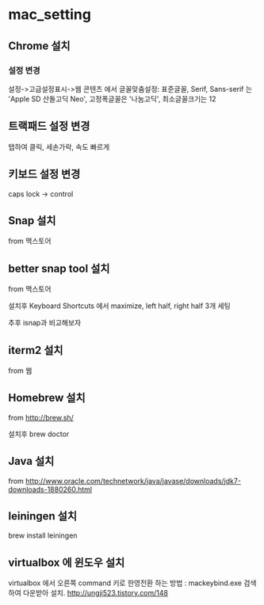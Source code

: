 mac_setting
===========

## Chrome 설치
### 설정 변경
설정->고급설정표시->웹 콘텐츠 에서
	글꼴맞춤설정: 표준글꼴, Serif, Sans-serif 는 'Apple SD 산돌고딕 Neo', 고정폭글꼴은 '나눔고딕', 최소글꼴크기는 12

## 트랙패드 설정 변경
탭하여 클릭, 세손가락, 속도 빠르게

## 키보드 설정 변경
caps lock -> control

## Snap 설치
from 맥스토어

## better snap tool 설치
from 맥스토어

설치후 Keyboard Shortcuts 에서 maximize, left half, right half 3개 세팅

추후 isnap과 비교해보자

## iterm2 설치
from 웹

## Homebrew 설치 
from http://brew.sh/

설치후 brew doctor

## Java 설치
from http://www.oracle.com/technetwork/java/javase/downloads/jdk7-downloads-1880260.html

## leiningen 설치
brew install leiningen

## virtualbox 에 윈도우 설치 
virtualbox 에서 오른쪽 command 키로 한영전환 하는 방법
: mackeybind.exe 검색하여 다운받아 설치. http://ungji523.tistory.com/148
